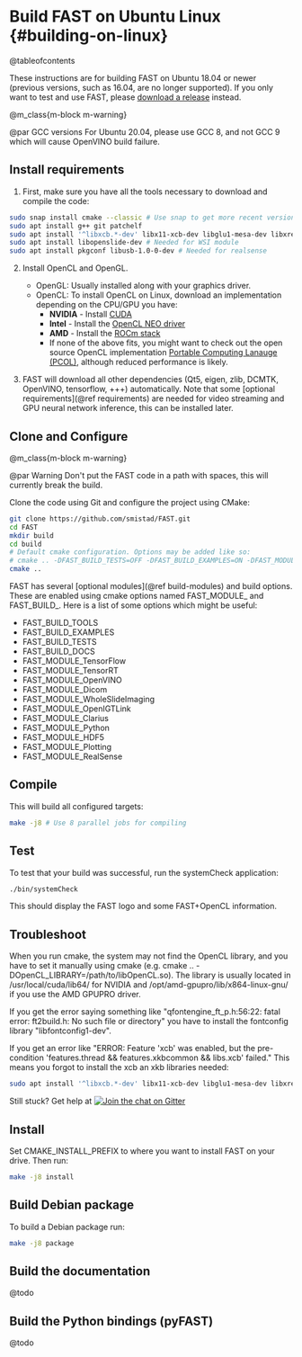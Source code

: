 Build FAST on Ubuntu Linux {#building-on-linux}
===================================================
@tableofcontents

These instructions are for building FAST on Ubuntu 18.04 or newer (previous versions, such as 16.04, are no longer supported).
If you only want to test and use FAST, please [download a release](https://github.com/smistad/FAST/releases) instead.

@m_class{m-block m-warning}

@par GCC versions
    For Ubuntu 20.04, please use GCC 8, and not GCC 9 which will cause OpenVINO build failure.  

Install requirements
-------------------------

1. First, make sure you have all the tools necessary to download and compile the code: 
```bash
sudo snap install cmake --classic # Use snap to get more recent version of cmake on Ubuntu 18.04
sudo apt install g++ git patchelf
sudo apt install '^libxcb.*-dev' libx11-xcb-dev libglu1-mesa-dev libxrender-dev libxi-dev libxkbcommon-dev libxkbcommon-x11-dev
sudo apt install libopenslide-dev # Needed for WSI module
sudo apt install pkgconf libusb-1.0-0-dev # Needed for realsense
```

2. Install OpenCL and OpenGL.
      - OpenGL: Usually installed along with your graphics driver.
      - OpenCL: To install OpenCL on Linux, download an implementation depending on the CPU/GPU you have:
          - **NVIDIA** - Install [CUDA](https://developer.nvidia.com/cuda-downloads)
          - **Intel** - Install the [OpenCL NEO driver](https://github.com/intel/compute-runtime/releases)
          - **AMD** - Install the [ROCm stack](https://rocmdocs.amd.com/en/latest/Installation_Guide/Installation-Guide.html)
          - If none of the above fits, you might want to check out the open source OpenCL implementation [Portable Computing Lanauge (PCOL)](http://portablecl.org), although reduced performance is likely.

3. FAST will download all other dependencies (Qt5, eigen, zlib, DCMTK, OpenVINO, tensorflow, +++) automatically. Note that some [optional requirements](@ref requirements) are needed for video streaming and GPU neural network inference, this can be installed later.

Clone and Configure
--------------------

@m_class{m-block m-warning}

@par Warning
    Don't put the FAST code in a path with spaces, this will currently break the build.

Clone the code using Git and configure the project using CMake:
```bash
git clone https://github.com/smistad/FAST.git
cd FAST
mkdir build
cd build
# Default cmake configuration. Options may be added like so: 
# cmake .. -DFAST_BUILD_TESTS=OFF -DFAST_BUILD_EXAMPLES=ON -DFAST_MODULE_TensorFlow=ON
cmake ..
```

FAST has several [optional modules](@ref build-modules) and build options. These are enabled using cmake options named FAST_MODULE_<Name> and FAST_BUILD_<Name>.
Here is a list of some options which might be useful:
* FAST_BUILD_TOOLS
* FAST_BUILD_EXAMPLES
* FAST_BUILD_TESTS
* FAST_BUILD_DOCS
* FAST_MODULE_TensorFlow
* FAST_MODULE_TensorRT
* FAST_MODULE_OpenVINO
* FAST_MODULE_Dicom
* FAST_MODULE_WholeSlideImaging
* FAST_MODULE_OpenIGTLink
* FAST_MODULE_Clarius
* FAST_MODULE_Python
* FAST_MODULE_HDF5
* FAST_MODULE_Plotting
* FAST_MODULE_RealSense


Compile
-----------------------

This will build all configured targets:

```bash
make -j8 # Use 8 parallel jobs for compiling
```

Test
----------------------

To test that your build was successful, run the systemCheck application:  

```bash
./bin/systemCheck
```

This should display the FAST logo and some FAST+OpenCL information.

Troubleshoot
-----------------------

When you run cmake, the system may not find the OpenCL library, and you have to set it manually using cmake (e.g. cmake .. -DOpenCL_LIBRARY=/path/to/libOpenCL.so). The library is usually located in /usr/local/cuda/lib64/ for NVIDIA and /opt/amd-gpupro/lib/x864-linux-gnu/ if you use the AMD GPUPRO driver.

If you get the error saying something like "qfontengine_ft_p.h:56:22: fatal error: ft2build.h: No such file or directory" you have to install the fontconfig library "libfontconfig1-dev".

If you get an error like "ERROR: Feature 'xcb' was enabled, but the pre-condition 'features.thread && features.xkbcommon && libs.xcb' failed." This means you forgot to install the xcb an xkb libraries needed:
```bash
sudo apt install '^libxcb.*-dev' libx11-xcb-dev libglu1-mesa-dev libxrender-dev libxi-dev libxkbcommon-dev 
```

Still stuck? Get help at [![Join the chat on Gitter](https://img.shields.io/gitter/room/smistad/fast?logo=gitter)](https://gitter.im/smistad/FAST)

Install
----------------------
Set CMAKE_INSTALL_PREFIX to where you want to install FAST on your drive.
Then run:

```bash
make -j8 install
```

Build Debian package
----------------------
To build a Debian package run:

```bash
make -j8 package
```

Build the documentation
-----------------------
@todo

Build the Python bindings (pyFAST)
-----------------------
@todo
